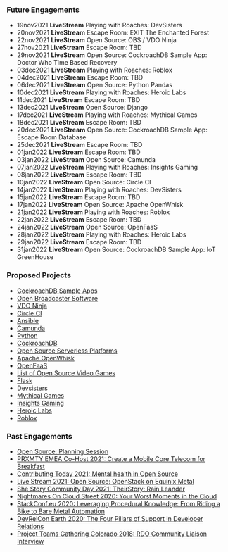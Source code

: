 ### Future Engagements
* 19nov2021 **LiveStream** Playing with Roaches: DevSisters
* 20nov2021 **LiveStream** Escape Room: EXIT The Enchanted Forest
* 22nov2021 **LiveStream** Open Source: OBS / VDO Ninja
* 27nov2021 **LiveStream** Escape Room: TBD
* 29nov2021 **LiveStream** Open Source: CockroachDB Sample App: Doctor Who Time Based Recovery
* 03dec2021 **LiveStream** Playing with Roaches: Roblox
* 04dec2021 **LiveStream** Escape Room: TBD
* 06dec2021 **LiveStream** Open Source: Python Pandas
* 10dec2021 **LiveStream** Playing with Roaches: Heroic Labs
* 11dec2021 **LiveStream** Escape Room: TBD
* 13dec2021 **LiveStream** Open Source: Django
* 17dec2021 **LiveStream** Playing with Roaches: Mythical Games
* 18dec2021 **LiveStream** Escape Room: TBD
* 20dec2021 **LiveStream** Open Source: CockroachDB Sample App: Escape Room Database
* 25dec2021 **LiveStream** Escape Room: TBD
* 01jan2022 **LiveStream** Escape Room: TBD
* 03jan2022 **LiveStream** Open Source: Camunda
* 07jan2022 **LiveStream** Playing with Roaches: Insights Gaming
* 08jan2022 **LiveStream** Escape Room: TBD
* 10jan2022 **LiveStream** Open Source: Circle CI
* 14jan2022 **LiveStream** Playing with Roaches: DevSisters
* 15jan2022 **LiveStream** Escape Room: TBD
* 17jan2022 **LiveStream** Open Source: Apache OpenWhisk
* 21jan2022 **LiveStream** Playing with Roaches: Roblox
* 22jan2022 **LiveStream** Escape Room: TBD
* 24jan2022 **LiveStream** Open Source: OpenFaaS
* 28jan2022 **LiveStream** Playing with Roaches: Heroic Labs
* 29jan2022 **LiveStream** Escape Room: TBD
* 31jan2022 **LiveStream** Open Source: CockroachDB Sample App: IoT GreenHouse

### Proposed Projects
* [CockroachDB Sample Apps](https://github.com/cockroachdb/sample-apps)
* [Open Broadcaster Software](https://obsproject.com/)
* [VDO Ninja](https://docs.vdo.ninja/) 
* [Circle CI](https://circleci.com/)
* [Ansible](https://www.ansible.com/)
* [Camunda](https://camunda.com/)
* [Python](https://www.python.org/)
* [CockroachDB](https://www.cockroachlabs.com/docs/cockroachcloud/quickstart.html)
* [Open Source Serverless Platforms](https://www.redhat.com/sysadmin/get-started-serverless-computing)
* [Apache OpenWhisk](https://openwhisk.apache.org/)
* [OpenFaaS](https://docs.openfaas.com/)
* [List of Open Source Video Games](https://en.wikipedia.org/wiki/List_of_open-source_video_games)
* [Flask](https://flask.palletsprojects.com/en/2.0.x/)
* [Devsisters](https://www.devsisters.com/en/)
* [Mythical Games](https://mythicalgames.com/about)
* [Insights Gaming](https://insights.gg/)
* [Heroic Labs](https://heroiclabs.com/)
* [Roblox](https://www.roblox.com/)

### Past Engagements
* [Open Source: Planning Session](https://www.youtube.com/watch?v=zM7fJoFFXLI)
* [PRXMTY EMEA Co-Host 2021: Create a Mobile Core Telecom for Breakfast](https://metal.equinix.com/proximity/?wchannelid=ujj9b20qi5&wmediaid=4wtzuvr7w3)
* [Contributing Today 2021: Mental health in Open Source](https://www.contributing.today/past-sessions/mental-health-in-open-source-panel/)
* [Live Stream 2021: Open Source: OpenStack on Equinix Metal](https://youtu.be/aYxzd4YjXy4)
* [She Story Community Day 2021: TheirStory: Rain Leander](https://youtu.be/qJhyc-V-UqQ)
* [Nightmares On Cloud Street 2020: Your Worst Moments in the Cloud](https://youtu.be/Uz1L1lirun0)
* [StackConf.eu 2020: Leveraging Procedural Knowledge: From Riding a Bike to Bare Metal Automation](https://youtu.be/LSgWN8rdQ5Q)
* [DevRelCon Earth 2020: The Four Pillars of Support in Developer Relations](https://youtu.be/P_8DnKN9T0g)
* [Project Teams Gathering Colorado 2018: RDO Community Liaison Interview](https://youtu.be/E6P-p-HssIw)
